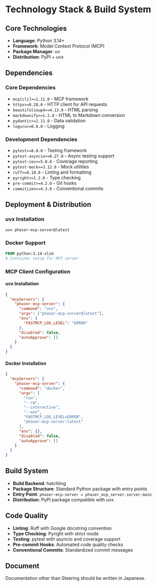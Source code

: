 # Technology Stack & Build System

## Core Technologies

- **Language**: Python 3.14+
- **Framework**: Model Context Protocol (MCP)
- **Package Manager**: uv
- **Distribution**: PyPI + uvx

## Dependencies

### Core Dependencies

- `mcp[cli]>=1.11.0` - MCP framework
- `httpx>=0.28.0` - HTTP client for API requests
- `beautifulsoup4>=4.13.0` - HTML parsing
- `markdownify>=1.2.0` - HTML to Markdown conversion
- `pydantic>=2.11.0` - Data validation
- `loguru>=0.8.0` - Logging

### Development Dependencies

- `pytest>=8.0.0` - Testing framework
- `pytest-asyncio>=0.27.0` - Async testing support
- `pytest-cov>=5.0.0` - Coverage reporting
- `pytest-mock>=3.12.0` - Mock utilities
- `ruff>=0.10.0` - Linting and formatting
- `pyright>=1.2.0` - Type checking
- `pre-commit>=4.2.0` - Git hooks
- `commitizen>=4.3.0` - Conventional commits

## Deployment & Distribution

### uvx Installation

```bash
uvx phaser-mcp-server@latest
```

### Docker Support

```dockerfile
FROM python:3.14-slim
# Container setup for MCP server
```

### MCP Client Configuration

#### uvx Installation

```json
{
  "mcpServers": {
    "phaser-mcp-server": {
      "command": "uvx",
      "args": ["phaser-mcp-server@latest"],
      "env": {
        "FASTMCP_LOG_LEVEL": "ERROR"
      },
      "disabled": false,
      "autoApprove": []
    }
  }
}
```

#### Docker Installation

```json
{
  "mcpServers": {
    "phaser-mcp-server": {
      "command": "docker",
      "args": [
        "run",
        "--rm",
        "--interactive",
        "--env",
        "FASTMCP_LOG_LEVEL=ERROR",
        "phaser-mcp-server:latest"
      ],
      "env": {},
      "disabled": false,
      "autoApprove": []
    }
  }
}
```

## Build System

- **Build Backend**: hatchling
- **Package Structure**: Standard Python package with entry points
- **Entry Point**: `phaser-mcp-server = phaser_mcp_server.server:main`
- **Distribution**: PyPI package compatible with uvx

## Code Quality

- **Linting**: Ruff with Google docstring convention
- **Type Checking**: Pyright with strict mode
- **Testing**: pytest with asyncio and coverage support
- **Pre-commit Hooks**: Automated code quality checks
- **Conventional Commits**: Standardized commit messages

## Document

Documentation other than Steering should be written in Japanese.
